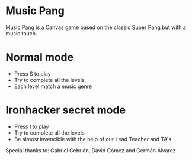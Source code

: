 # Music Pang
Music Pang is a Canvas game based on the classic Super Pang but with a music touch.

# Normal mode

  - Press S to play
  - Try to complete all the levels. 
  - Each level match a music genre

# Ironhacker secret mode

  - Press I to play
  - Try to complete all the levels
  - Be almost invencible with the help of our Lead Teacher and TA's


Special thanks to: Gabriel Cebrián, David Gómez and Germán Álvarez
